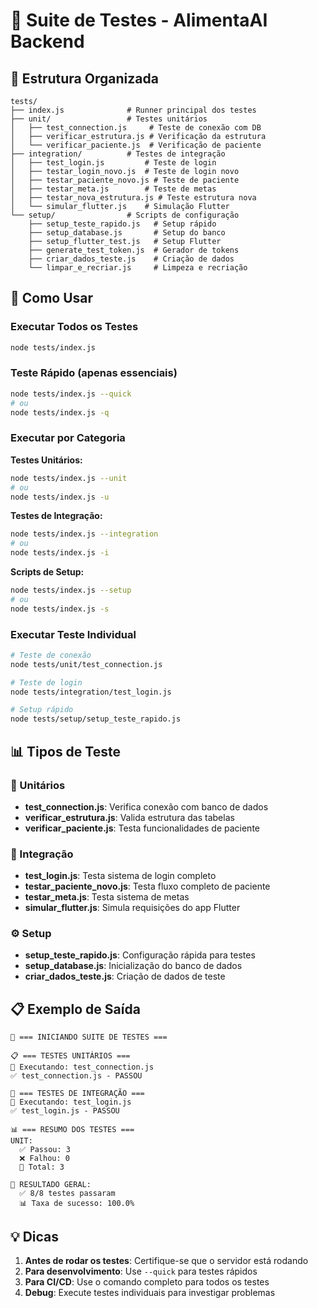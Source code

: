 # 🧪 Suite de Testes - AlimentaAI Backend

## 📁 Estrutura Organizada

```
tests/
├── index.js              # Runner principal dos testes
├── unit/                 # Testes unitários
│   ├── test_connection.js     # Teste de conexão com DB
│   ├── verificar_estrutura.js # Verificação da estrutura
│   └── verificar_paciente.js  # Verificação de paciente
├── integration/          # Testes de integração
│   ├── test_login.js         # Teste de login
│   ├── testar_login_novo.js  # Teste de login novo
│   ├── testar_paciente_novo.js # Teste de paciente
│   ├── testar_meta.js        # Teste de metas
│   ├── testar_nova_estrutura.js # Teste estrutura nova
│   └── simular_flutter.js    # Simulação Flutter
└── setup/                # Scripts de configuração
    ├── setup_teste_rapido.js   # Setup rápido
    ├── setup_database.js       # Setup do banco
    ├── setup_flutter_test.js   # Setup Flutter
    ├── generate_test_token.js  # Gerador de tokens
    ├── criar_dados_teste.js    # Criação de dados
    └── limpar_e_recriar.js     # Limpeza e recriação
```

## 🚀 Como Usar

### Executar Todos os Testes
```bash
node tests/index.js
```

### Teste Rápido (apenas essenciais)
```bash
node tests/index.js --quick
# ou
node tests/index.js -q
```

### Executar por Categoria

**Testes Unitários:**
```bash
node tests/index.js --unit
# ou
node tests/index.js -u
```

**Testes de Integração:**
```bash
node tests/index.js --integration
# ou
node tests/index.js -i
```

**Scripts de Setup:**
```bash
node tests/index.js --setup
# ou
node tests/index.js -s
```

### Executar Teste Individual
```bash
# Teste de conexão
node tests/unit/test_connection.js

# Teste de login
node tests/integration/test_login.js

# Setup rápido
node tests/setup/setup_teste_rapido.js
```

## 📊 Tipos de Teste

### 🔧 Unitários
- **test_connection.js**: Verifica conexão com banco de dados
- **verificar_estrutura.js**: Valida estrutura das tabelas
- **verificar_paciente.js**: Testa funcionalidades de paciente

### 🔗 Integração
- **test_login.js**: Testa sistema de login completo
- **testar_paciente_novo.js**: Testa fluxo completo de paciente
- **testar_meta.js**: Testa sistema de metas
- **simular_flutter.js**: Simula requisições do app Flutter

### ⚙️ Setup
- **setup_teste_rapido.js**: Configuração rápida para testes
- **setup_database.js**: Inicialização do banco de dados
- **criar_dados_teste.js**: Criação de dados de teste

## 📋 Exemplo de Saída

```
🚀 === INICIANDO SUITE DE TESTES ===

📋 === TESTES UNITÁRIOS ===
🧪 Executando: test_connection.js
✅ test_connection.js - PASSOU

🔗 === TESTES DE INTEGRAÇÃO ===
🧪 Executando: test_login.js
✅ test_login.js - PASSOU

📊 === RESUMO DOS TESTES ===
UNIT:
  ✅ Passou: 3
  ❌ Falhou: 0
  📝 Total: 3

🎯 RESULTADO GERAL:
  ✅ 8/8 testes passaram
  📊 Taxa de sucesso: 100.0%
```

## 💡 Dicas

1. **Antes de rodar os testes**: Certifique-se que o servidor está rodando
2. **Para desenvolvimento**: Use `--quick` para testes rápidos
3. **Para CI/CD**: Use o comando completo para todos os testes
4. **Debug**: Execute testes individuais para investigar problemas
